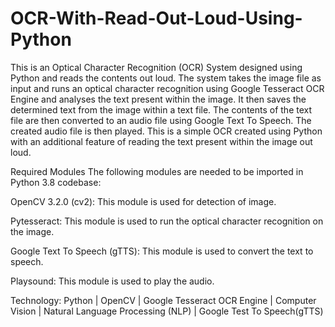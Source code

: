 # OCR-With-Read-Out-Loud-Using-Python

This is an Optical Character Recognition (OCR) System designed using Python and reads the contents out loud. The system takes the image file as input and runs an optical character recognition using Google Tesseract OCR Engine and analyses the text present within the image. It then saves the determined text from the image within a text file. The contents of the text file are then converted to an audio file using Google Text To Speech. The created audio file is then played. This is a simple OCR created using Python with an additional feature of reading the text present within the image out loud.

Required Modules The following modules are needed to be imported in Python 3.8 codebase:

OpenCV 3.2.0 (cv2): This module is used for detection of image.

Pytesseract: This module is used to run the optical character recognition on the image.

Google Text To Speech (gTTS): This module is used to convert the text to speech.

Playsound: This module is used to play the audio.

Technology: Python | OpenCV | Google Tesseract OCR Engine | Computer Vision | Natural Language Processing (NLP) | Google Test To Speech(gTTS)
